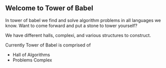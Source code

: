 ## Welcome to Tower of Babel

In tower of babel we find and solve algorithm problems in all languages we know. Want to come forward and put a stone to tower yourself?


We have different halls, complexi, and various structures to construct.

Currently Tower of Babel is comprised of
- Hall of Algorithms
- Problems Complex
